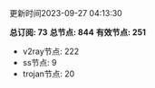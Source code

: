 更新时间2023-09-27 04:13:30

**总订阅: 73**
**总节点: 844**
**有效节点: 251**
- v2ray节点: 222
- ss节点: 9
- trojan节点: 20
